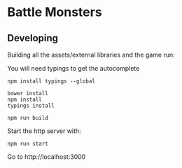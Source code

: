 # Battle Monsters

## Developing
Building all the assets/external libraries and the game run:

You will need typings to get the autocomplete
```
npm install typings --global
```
```
bower install
npm install
typings install

npm run build
```

Start the http server with:
```
npm run start
```

Go to http://localhost:3000
